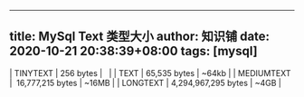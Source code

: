 
---
title: MySql Text 类型大小
author: 知识铺
date: 2020-10-21 20:38:39+08:00
tags: [mysql]
---
| TINYTEXT | 256 bytes |   |
| TEXT | 65,535 bytes | ~64kb |
| MEDIUMTEXT |  16,777,215 bytes | ~16MB |
| LONGTEXT | 4,294,967,295 bytes | ~4GB |


